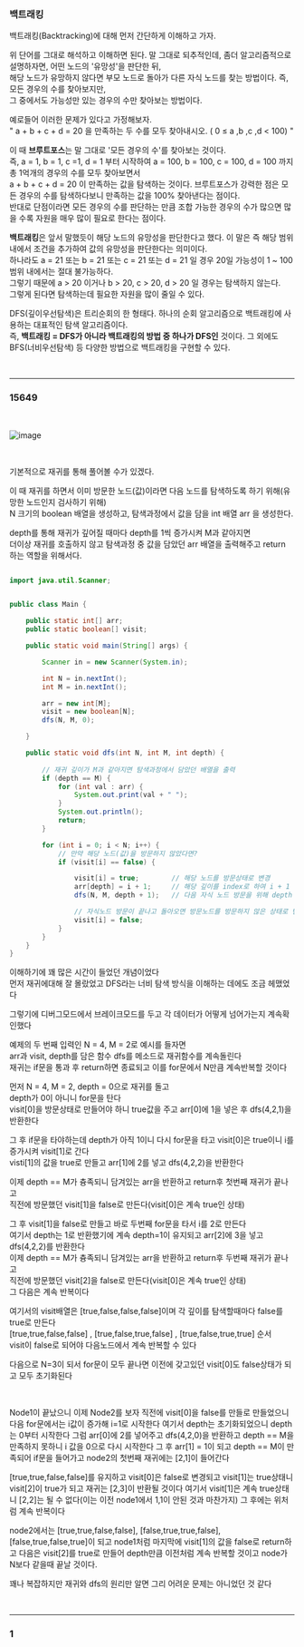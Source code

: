 ### 백트래킹

백트래킹(Backtracking)에 대해 먼저 간단하게 이해하고 가자.

위 단어를 그대로 해석하고 이해하면 된다. 말 그대로 되추적인데, 좀더 알고리즘적으로 설명하자면, 어떤 노드의 '유망성'을 판단한 뒤, <br/>
해당 노드가 유망하지 않다면 부모 노드로 돌아가 다른 자식 노드를 찾는 방법이다. 즉, 모든 경우의 수를 찾아보지만, <br/>
그 중에서도 가능성만 있는 경우의 수만 찾아보는 방법이다.


예로들어 이러한 문제가 있다고 가정해보자. <br/>
" a + b + c + d = 20 을 만족하는 두 수를 모두 찾아내시오. ( 0 ≤ a ,b ,c ,d < 100) "

이 때 **브루트포스**는 말 그대로 '모든 경우의 수'를 찾아보는 것이다. <br/>
즉, a = 1, b = 1, c =1, d = 1 부터 시작하여 a = 100, b = 100, c = 100, d = 100 까지 총 1억개의 경우의 수를 모두 찾아보면서 <br/>
a + b + c + d = 20 이 만족하는 값을 탐색하는 것이다. 브루트포스가 강력한 점은 모든 경우의 수를 탐색하다보니 만족하는 값을 100% 찾아낸다는 점이다. <br/>
반대로 단점이라면 모든 경우의 수를 판단하는 만큼 조합 가능한 경우의 수가 많으면 많을 수록 자원을 매우 많이 필요로 한다는 점이다.

 

**백트래킹**은 앞서 말했듯이 해당 노드의 유망성을 판단한다고 했다. 이 말은 즉 해당 범위 내에서 조건을 추가하여 값의 유망성을 판단한다는 의미이다. <br/>
하나라도 a = 21 또는 b = 21 또는 c = 21 또는 d = 21 일 경우 20일 가능성이 1 ~ 100 범위 내에서는 절대 불가능하다. <br/>
그렇기 때문에 a > 20 이거나 b > 20, c > 20, d > 20 일 경우는 탐색하지 않는다. <br/>
그렇게 된다면 탐색하는데 필요한 자원을 많이 줄일 수 있다.

DFS(깊이우선탐색)은 트리순회의 한 형태다. 하나의 순회 알고리즘으로 백트래킹에 사용하는 대표적인 탐색 알고리즘이다. <br/>
즉, **백트래킹 = DFS가 아니라 백트래킹의 방법 중 하나가 DFS인** 것이다. 그 외에도 BFS(너비우선탐색) 등 다양한 방법으로 백트래킹을 구현할 수 있다. 

<br/>

---

### 15649

<br/>

![image](https://user-images.githubusercontent.com/78454649/216333086-fd375f19-046d-4733-88a2-d9bb745712cf.png)

<br/>

기본적으로 재귀를 통해 풀어볼 수가 있겠다.

이 때 재귀를 하면서 이미 방문한 노드(값)이라면 다음 노드를 탐색하도록 하기 위해(유망한 노드인지 검사하기 위해) <br/>
N 크기의 boolean 배열을 생성하고, 탐색과정에서 값을 담을 int 배열 arr 을 생성한다.

depth를 통해 재귀가 깊어질 때마다 depth를 1씩 증가시켜 M과 같아지면 <br/>
더이상 재귀를 호출하지 않고 탐색과정 중 값을 담았던 arr 배열을 출력해주고 return 하는 역할을 위해서다.


```java

import java.util.Scanner;


public class Main {

    public static int[] arr;
    public static boolean[] visit;

    public static void main(String[] args) {

        Scanner in = new Scanner(System.in);

        int N = in.nextInt();
        int M = in.nextInt();

        arr = new int[M];
        visit = new boolean[N];
        dfs(N, M, 0);

    }

    public static void dfs(int N, int M, int depth) {
    
        // 재귀 깊이가 M과 같아지면 탐색과정에서 담았던 배열을 출력
        if (depth == M) {
            for (int val : arr) {
                System.out.print(val + " ");
            }
            System.out.println();
            return;
        }

        for (int i = 0; i < N; i++) {
            // 만약 해당 노드(값)을 방문하지 않았다면?
            if (visit[i] == false) {

                visit[i] = true;		// 해당 노드를 방문상태로 변경
                arr[depth] = i + 1;		// 해당 깊이를 index로 하여 i + 1 값 저장
                dfs(N, M, depth + 1);	// 다음 자식 노드 방문을 위해 depth 1 증가시키면서 재귀호출

                // 자식노드 방문이 끝나고 돌아오면 방문노드를 방문하지 않은 상태로 변경
                visit[i] = false;
            }
        }
    }
}


```

이해하기에 꽤 많은 시간이 들었던 개념이었다 <br/>
먼저 재귀에대해 잘 몰랐었고 DFS라는 너비 탐색 방식을 이해하는 데에도 조금 헤맸었다

그렇기에 디버그모드에서 브레이크모드를 두고 각 데이터가 어떻게 넘어가는지 계속확인했다

예제의 두 번째 입력인 N = 4, M = 2로 예시를 들자면 <br/>
arr과 visit, depth를 담은 함수 dfs를 메소드로 재귀함수를 계속돌린다 <br/>
재귀는 if문을 통과 후 return하면 종료되고 이를 for문에서 N만큼 계속반복할 것이다

먼저 N = 4, M = 2, depth = 0으로 재귀를 돌고 <br/>
depth가 0이 아니니 for문을 탄다 <br/>
visit[0]을 방문상태로 만들어야 하니 true값을 주고 arr[0]에 1을 넣은 후 dfs(4,2,1)을 반환한다

그 후 if문을 타야하는데 depth가 아직 1이니 다시 for문을 타고 visit[0]은 true이니 i를 증가시켜 visit[1]로 간다 <br/>
visti[1]의 값을 true로 만들고 arr[1]에 2를 넣고 dfs(4,2,2)을 반환한다

이제 depth == M가 츙족되니 담겨있는 arr을 반환하고 return후 첫번째 재귀가 끝나고 <br/>
직전에 방문했던 visit[1]을 false로 만든다(visit[0]은 계속 true인 상태)

그 후 visit[1]을 false로 만들고 바로 두번째 for문을 타서 i를 2로 만든다 <br/>
여기서 depth는 1로 반환했기에 계속 depth=1이 유지되고 arr[2]에 3을 넣고 dfs(4,2,2)를 반환한다 <br/>
이제 depth == M가 츙족되니 담겨있는 arr을 반환하고 return후 두번째 재귀가 끝나고 <br/>
직전에 방문했던 visit[2]을 false로 만든다(visit[0]은 계속 true인 상태) <br/>
그 다음은 계속 반복이다

여기서의 visit배열은 [true,false,false,false]이며 각 깊이를 탐색할때마다 false를 true로 만든다 <br/>
[true,true,false,false] , [true,false,true,false] , [true,false,true,true] 순서 <br/>
visit이 false로 되어야 다음노드에서 계속 반복할 수 있다

다음으로 N=3이 되서 for문이 모두 끝나면 이전에 갖고있던 visit[0]도 false상태가 되고 모두 초기화된다

<br/>

Node1이 끝났으니 이제 Node2를 보자
직전에 visit[0]을 false를 만들로 만들었으니 다음 for문에서는 i값이 증가해 i=1로 시작한다
여기서 depth는 초기화되었으니 depth는 0부터 시작한다
그럼 arr[0]에 2를 넣어주고 dfs(4,2,0)을 반환하고 depth == M을 만족하지 못하니 i 값을 0으로 다시 시작한다
그 후 arr[1] = 1이 되고 depth == M이 만족되어 if문을 들어가고 node2의 첫번째 재귀에는 [2,1]이 들어간다

[true,true,false,false]를 유지하고 visit[0]은 false로 변경되고 visit[1]는 true상태니 
visit[2]이 true가 되고 재귀는 [2,3]이 반환될 것이다
여기서 visit[1]은 계속 true상태니 [2,2]는 될 수 없다(이는 이전 node1에서 1,1이 안된 것과 마찬가지)
그 후에는 위처럼 계속 반복이다

node2에서는 [true,true,false,false], [false,true,true,false], [false,true,false,true]이 되고
node1처럼 마지막에 visit[1]의 값을 false로 return하고 
다음은 visit[2]를 true로 만들어 depth만큼 이전처럼 계속 반복할 것이고 node가 N보다 같을때 끝날 것이다.

꽤나 복잡하지만 재귀와 dfs의 원리만 알면 그리 어려운 문제는 아니었던 것 같다

<br/>

---

### 1

<br/>
















